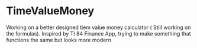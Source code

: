 # TimeValueMoney
Working on a better designed tiem value money calculator ( Still working on the formulas). Inspired by TI 84 Finance App, trying to make something that functions the same but looks more modern

